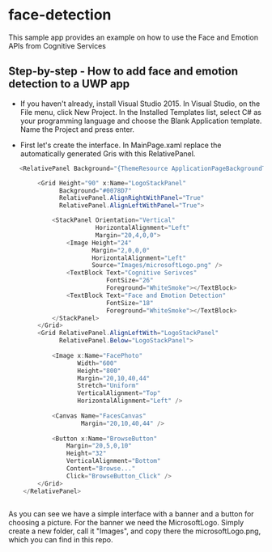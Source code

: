 # face-detection
This sample app provides an example on how to use the Face and Emotion APIs from Cognitive Services 

## Step-by-step - How to add face and emotion detection to a UWP app

* If you haven't already, install Visual Studio 2015. 
In Visual Studio, on the File menu, click New Project.
In the Installed Templates list, select C# as your programming language and choose the Blank Application template.
Name the Project and press enter.

* First let's create the interface. In MainPage.xaml replace the automatically generated Gris with this RelativePanel.

```csharp
   <RelativePanel Background="{ThemeResource ApplicationPageBackgroundThemeBrush}">

        <Grid Height="90" x:Name="LogoStackPanel"
              Background="#0078D7"
              RelativePanel.AlignRightWithPanel="True"
              RelativePanel.AlignLeftWithPanel="True">

            <StackPanel Orientation="Vertical"
                        HorizontalAlignment="Left"
                        Margin="20,4,0,0">
                <Image Height="24"
                       Margin="2,0,0,0"
                       HorizontalAlignment="Left"
                       Source="Images/microsoftLogo.png" />
                <TextBlock Text="Cognitive Serivces"
                           FontSize="26"
                           Foreground="WhiteSmoke"></TextBlock>
                <TextBlock Text="Face and Emotion Detection"
                           FontSize="18"
                           Foreground="WhiteSmoke"></TextBlock>
            </StackPanel>
        </Grid>
        <Grid RelativePanel.AlignLeftWith="LogoStackPanel"
              RelativePanel.Below="LogoStackPanel">
           
            <Image x:Name="FacePhoto"
                   Width="600"
                   Height="800"
                   Margin="20,10,40,44"
                   Stretch="Uniform"
                   VerticalAlignment="Top"
                   HorizontalAlignment="Left" />
            
            <Canvas Name="FacesCanvas"
                    Margin="20,10,40,44" />
            
            <Button x:Name="BrowseButton"
                Margin="20,5,0,10"
                Height="32"
                VerticalAlignment="Bottom"
                Content="Browse..."
                Click="BrowseButton_Click" />
        </Grid>
    </RelativePanel>
    
```

As you can see we have a simple interface with a banner and a button for choosing a picture. 
For the banner we need the MicrosoftLogo. Simply create a new folder, call it "Images", and copy there the microsoftLogo.png, which you can find in this repo.
